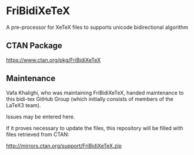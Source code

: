 # FriBidiXeTeX
A pre-processor for XeTeX files to supports unicode bidirectional algorithm

## CTAN Package
 https://www.ctan.org/pkg/FriBidiXeTeX



## Maintenance
Vafa Khalighi, who was maintaining FriBidiXeTeX, handed maintenance to this bidi-tex
GitHub Group (which initially consists of members of the LaTeX3 team).

Issues may be entered here.

If it proves necessary to update the files, this repository will
be filled with files retrieved from CTAN:

http://mirrors.ctan.org/support/FriBidiXeTeX.zip


